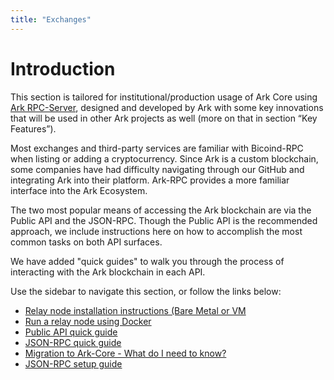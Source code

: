 ```yaml
---
title: "Exchanges"
---
```


# Introduction
This section is tailored for institutional/production usage of Ark Core using [Ark RPC-Server](https://github.com/ArkEcosystem/rpc-server), designed and developed by Ark with some key innovations that will be used in other Ark projects as well (more on that in section “Key Features”).

Most exchanges and third-party services are familiar with Bicoind-RPC when listing or adding a cryptocurrency. Since Ark is a custom blockchain, some companies have had difficulty navigating through our GitHub and integrating Ark into their platform. Ark-RPC provides a more familiar interface into the Ark Ecosystem.

The two most popular means of accessing the Ark blockchain are via the Public API and the JSON-RPC. Though the Public API is the recommended approach, we include instructions here on how to accomplish the most common tasks on both API surfaces.

We have added "quick guides" to walk you through the process of interacting with the Ark blockchain in each API.

Use the sidebar to navigate this section, or follow the links below:

* [Relay node installation instructions (Bare Metal or VM](/exchanges/relay.html)
* [Run a relay node using Docker](/exchanges/docker.html)
* [Public API quick guide](/exchanges/public-api.html)
* [JSON-RPC quick guide](/exchanges/json-rpc-quick.html)
* [Migration to Ark-Core - What do I need to know?](/exchanges/migrating-to-ark-core.html)
* [JSON-RPC setup guide](/exchanges/json-rpc.html)
